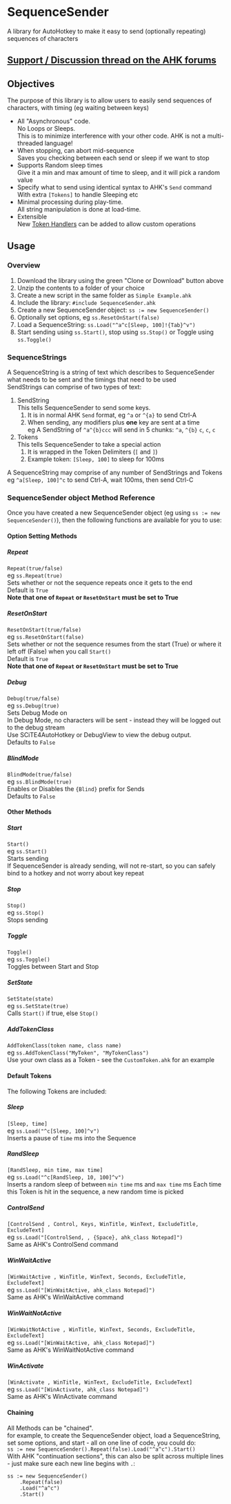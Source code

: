 # SequenceSender
A library for AutoHotkey to make it easy to send (optionally repeating) sequences of characters  

## [Support / Discussion thread on the AHK forums](https://www.autohotkey.com/boards/viewtopic.php?f=6&t=64124)

## Objectives
The purpose of this library is to allow users to easily send sequences of characters, with timing (eg waiting between keys)  
* All "Asynchronous" code.  
No Loops or Sleeps.  
This is to minimize interference with your other code. AHK is not a multi-threaded language!    
* When stopping, can abort mid-sequence  
Saves you checking between each send or sleep if we want to stop  
* Supports Random sleep times  
Give it a min and max amount of time to sleep, and it will pick a random value  
* Specify what to send using identical syntax to AHK's `Send` command  
With extra `[Tokens]` to handle Sleeping etc  
* Minimal processing during play-time.  
All string manipulation is done at load-time.  
* Extensible  
New [Token Handlers](https://github.com/evilC/SequenceSender/blob/master/Lib/DefaultTokens.ahk) can be added to allow custom operations

## Usage
### Overview
1. Download the library using the green "Clone or Download" button above
1. Unzip the contents to a folder of your choice
1. Create a new script in the same folder as `Simple Example.ahk`
1. Include the library: `#include SequenceSender.ahk`  
1. Create a new SequenceSender object: `ss := new SequenceSender()`  
1. Optionally set options, eg `ss.ResetOnStart(false)`
1. Load a SequenceString: `ss.Load("^a^c[Sleep, 100]!{Tab}^v")`  
1. Start sending using `ss.Start()`, stop using `ss.Stop()` or Toggle using `ss.Toggle()`    

### SequenceStrings
A SequenceString is a string of text which describes to SequenceSender what needs to be sent and the timings that need to be used  
SendStrings can comprise of two types of text:  
1. SendString  
This tells SequenceSender to send some keys.  
    1. It is in normal AHK `Send` format, eg `^a` or `^{a}` to send Ctrl-A  
    1. When sending, any modifiers plus **one** key are sent at a time  
      eg A SendString of `^a^{b}ccc` will send in 5 chunks: `^a`, `^{b}` `c`, `c`, `c`
1. Tokens  
This tells SequenceSender to take a special action
    1. It is wrapped in the Token Delimiters (`[` and `]`)  
    1. Example token: `[Sleep, 100]` to sleep for 100ms  

A SequenceString may comprise of any number of SendStrings and Tokens  
eg `^a[Sleep, 100]^c` to send Ctrl-A, wait 100ms, then send Ctrl-C  

### SequenceSender object Method Reference
Once you have created a new SequenceSender object (eg using `ss := new SequenceSender()`), then the following functions are available for you to use:  

#### Option Setting Methods  
##### Repeat
`Repeat(true/false)`  
eg `ss.Repeat(true)`  
Sets whether or not the sequence repeats once it gets to the end  
Default is `True`  
**Note that one of `Repeat` or `ResetOnStart` must be set to True**  

##### ResetOnStart
`ResetOnStart(true/false)`  
eg `ss.ResetOnStart(false)`  
Sets whether or not the sequence resumes from the start (True) or where it left off (False) when you call `Start()`  
Default is `True`  
**Note that one of `Repeat` or `ResetOnStart` must be set to True**  

##### Debug
`Debug(true/false)`  
eg `ss.Debug(true)`  
Sets Debug Mode on  
In Debug Mode, no characters will be sent - instead they will be logged out to the debug stream  
Use SCiTE4AutoHotkey or DebugView to view the debug output.  
Defaults to `False`  

##### BlindMode
`BlindMode(true/false)`  
eg `ss.BlindMode(true)`  
Enables or Disables the `{Blind}` prefix for Sends  
Defaults to `False`  

#### Other Methods  
##### Start
`Start()`  
eg `ss.Start()`  
Starts sending  
If SequenceSender is already sending, will not re-start, so you can safely bind to a hotkey and not worry about key repeat

##### Stop
`Stop()`  
eg `ss.Stop()`  
Stops sending  

##### Toggle
`Toggle()`  
eg `ss.Toggle()`  
Toggles between Start and Stop  

##### SetState
`SetState(state)`  
eg `ss.SetState(true)`  
Calls `Start()` if true, else `Stop()`  

##### AddTokenClass
`AddTokenClass(token name, class name)`  
eg `ss.AddTokenClass("MyToken", "MyTokenClass")`  
Use your own class as a Token - see the `CustomToken.ahk` for an example  

#### Default Tokens
The following Tokens are included:
##### Sleep
`[Sleep, time]`  
eg `ss.Load("^c[Sleep, 100]^v")`  
Inserts a pause of `time` ms into the Sequence

##### RandSleep
`[RandSleep, min time, max time]`  
eg `ss.Load("^c[RandSleep, 10, 100]^v")`  
Inserts a random sleep of between `min time` ms and `max time` ms
Each time this Token is hit in the sequence, a new random time is picked

##### ControlSend
`[ControlSend , Control, Keys, WinTitle, WinText, ExcludeTitle, ExcludeText]`  
eg `ss.Load("[ControlSend, , {Space}, ahk_class Notepad]")`  
Same as AHK's ControlSend command  

##### WinWaitActive
`[WinWaitActive , WinTitle, WinText, Seconds, ExcludeTitle, ExcludeText]`  
eg `ss.Load("[WinWaitActive, ahk_class Notepad]")`  
Same as AHK's WinWaitActive command  

##### WinWaitNotActive
`[WinWaitNotActive , WinTitle, WinText, Seconds, ExcludeTitle, ExcludeText]`  
eg `ss.Load("[WinWaitActive, ahk_class Notepad]")`  
Same as AHK's WinWaitNotActive command  

##### WinActivate
`[WinActivate , WinTitle, WinText, ExcludeTitle, ExcludeText]`  
eg `ss.Load("[WinActivate, ahk_class Notepad]")`  
Same as AHK's WinActivate command  

#### Chaining  
All Methods can be "chained".  
for example, to create the SequenceSender object, load a SequenceString, set some options, and start - all on one line of code, you could do:  
`ss := new SequenceSender().Repeat(false).Load("^a^c").Start()`  
With AHK "continuation sections", this can also be split across multiple lines - just make sure each new line begins with `.`:  
```
ss := new SequenceSender()
    .Repeat(false)
    .Load("^a^c")
    .Start()
```
